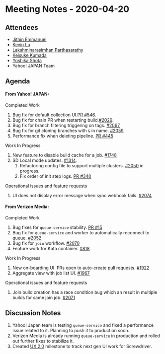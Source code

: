 # Meeting Notes - 2020-04-20

## Attendees

- [Jithin Emmanuel](https://github.com/jithine)
- [Kevin Lu](https://github.com/klu909)
- [Lakshminarasimhan Parthasarathy](https://github.com/parthasl)
- [Keisuke Kumada](https://github.com/kumada626)
- [Yoshika Shota](https://github.com/s-yoshika)
- Yahoo! JAPAN Team

## Agenda

#### From Yahoo! JAPAN:

Completed Work

1. Bug fix for default collection UI.[PR #546](https://github.com/screwdriver-cd/ui/pull/546#pullrequestreview-391019455).
1. Bug fix for chain PR when restarting build.[#2029](https://github.com/screwdriver-cd/screwdriver/issues/2029).
1. Bug fix for branch filtering triggering on tags. [#2067](https://github.com/screwdriver-cd/screwdriver/issues/2067)
1. Bug fix for git cloning branches with `&` in name. [#2059](https://github.com/screwdriver-cd/screwdriver/issues/2059) 
1. Performance fix when deleting pipeline. [PR #445](https://github.com/screwdriver-cd/models/pull/445)

Work In Progress 
1. New feature to disable build cache for a job. [#1748](https://github.com/screwdriver-cd/screwdriver/issues/1748)
1. SD Local mode updates. [#1314](https://github.com/screwdriver-cd/screwdriver/issues/1314).
    1. Refactoring config file to support multiple clusters. [#2050](https://github.com/screwdriver-cd/screwdriver/issues/2050) in progress.
    1. Fix order of init step logs. [PR #340](https://github.com/screwdriver-cd/launcher/pull/340)

Operational issues and feature requests
1. UI does not display error message when sync webhook fails. [#2074](https://github.com/screwdriver-cd/screwdriver/issues/2074)


#### From Verizon Media:

Completed Work
1. Bug fixes for `queue-service` stability. [PR #15](https://github.com/screwdriver-cd/queue-service/pull/15)
1. Bug fix for `queue-service` and worker to automatically reconnect to queue. [#2052](https://github.com/screwdriver-cd/screwdriver/issues/2052)
1. Bug fix for `join` workflow. [#2070](https://github.com/screwdriver-cd/screwdriver/issues/2070)
1. Feature work for Kata container. [#818](https://github.com/screwdriver-cd/screwdriver/issues/818)


Work In Progress 
1. New on-boarding UI. PRs open to auto-create pull requests.  [#1922](https://github.com/screwdriver-cd/screwdriver/issues/1922)
1. Aggregate view with job list UI. [#1967](https://github.com/screwdriver-cd/screwdriver/issues/1967)


Operational issues and feature requests
1. Join build creation has a race condition bug which an result in multiple builds for same join job. [#2071](https://github.com/screwdriver-cd/screwdriver/issues/2071)

## Discussion Notes

1. Yahoo! Japan team is testing `queue-service` and fixed a performance issue related to it. Planning to push it to production soon.
1. Verizon Media is already running `queue-service` in production and rolled out further fixes to stabilize it. 
1. Created [UX 2.0](https://github.com/screwdriver-cd/screwdriver/milestone/1) milestone to track next gen UI work for Screwdriver.
